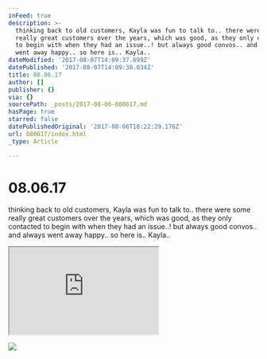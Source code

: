 ```yaml
---
inFeed: true
description: >-
  thinking back to old customers, Kayla was fun to talk to.. there were some
  really great customers over the years, which was good, as they only contacted
  to begin with when they had an issue..! but always good convos.. and always
  went away happy.. so here is.. Kayla..
dateModified: '2017-08-07T14:09:37.699Z'
datePublished: '2017-08-07T14:09:38.034Z'
title: 08.06.17
author: []
publisher: {}
via: {}
sourcePath: _posts/2017-08-06-080617.md
hasPage: true
starred: false
datePublishedOriginal: '2017-08-06T18:22:29.176Z'
url: 080617/index.html
_type: Article

---
```

# 08.06.17

thinking back to old customers, Kayla was fun to talk to.. there were some really great customers over the years, which was good, as they only contacted to begin with when they had an issue..! but always good convos.. and always went away happy.. so here is.. Kayla..

<iframe src="https://the-grid.github.io/ed-userhtml/?g=eJxdkNGKwjAQRX-lBNxH0yor6hplv6Rkk6kJpp0wM6H499tNHxZ9nMPhcJlLHMiO0MzRSzCqa9uNagLEe5DlOhxUw44wpTjdjZpQNVX_QfJAK2ByRgWRzGet5y1jmbxLWPzW4ahzsk8gfSuUTJU2-2-tbY7vopB1D9a7_bHdnT677sOO-cthQjJw8oMfKrBFsP9rGqECFYXooSdIVsCbwSZeMQec-yU8wiT8b1dceBn_iggy8iLWgLpe9PqX6y9ua2dM" height="176" style=""></iframe>

![](https://the-grid-user-content.s3-us-west-2.amazonaws.com/fda0944d-fac9-47a5-a499-bb172d7a8e38.png)